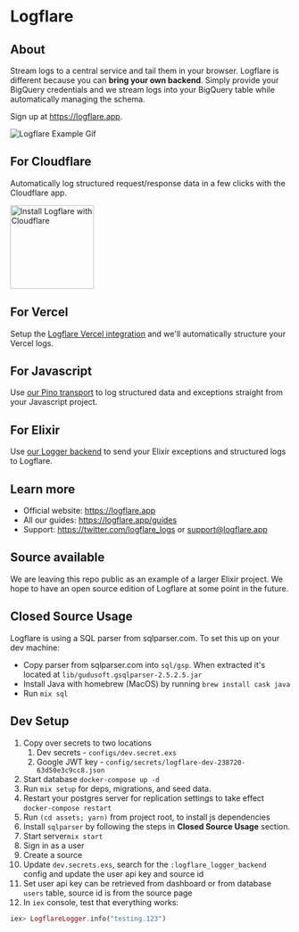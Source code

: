 # Logflare

## About

Stream logs to a central service and tail them in your browser. Logflare is different because you can **bring your own backend**. Simply provide your BigQuery credentials and we stream logs into your BigQuery table while automatically managing the schema.

Sign up at https://logflare.app.

![Logflare Example Gif](https://logflare.app/images/logflare-example.gif)

## For Cloudflare

Automatically log structured request/response data in a few clicks with the Cloudflare app.

<a href="https://www.cloudflare.com/apps/logflare/install?source=button">
  <img
    src="https://install.cloudflareapps.com/install-button.png"
    alt="Install Logflare with Cloudflare"
    border="0"
    width="150">
</a>

## For Vercel

Setup the [Logflare Vercel integration](https://vercel.com/integrations/logflare) and we'll automatically structure your Vercel logs.

## For Javascript

Use [our Pino transport](https://github.com/Logflare/pino-logflare) to log structured data and exceptions straight from your Javascript project.

## For Elixir

Use [our Logger backend](https://github.com/Logflare/logflare_logger_backend) to send your Elixir exceptions and structured logs to Logflare.

## Learn more

- Official website: https://logflare.app
- All our guides: https://logflare.app/guides
- Support: https://twitter.com/logflare_logs or support@logflare.app

## Source available

We are leaving this repo public as an example of a larger Elixir project. We hope to have an open source edition of Logflare at some point in the future.

## Closed Source Usage

Logflare is using a SQL parser from sqlparser.com. To set this up on your dev machine:

- Copy parser from sqlparser.com into `sql/gsp`. When extracted it's located at `lib/gudusoft.gsqlparser-2.5.2.5.jar`
- Install Java with homebrew (MacOS) by running `brew install cask java`
- Run `mix sql`

## Dev Setup

1. Copy over secrets to two locations
   1. Dev secrets - `configs/dev.secret.exs`
   2. Google JWT key - `config/secrets/logflare-dev-238720-63d50e3c9cc8.json`
2. Start database `docker-compose up -d`
3. Run `mix setup` for deps, migrations, and seed data.
4. Restart your postgres server for replication settings to take effect `docker-compose restart`
5. Run `(cd assets; yarn)` from project root, to install js dependencies
6. Install `sqlparser` by following the steps in **Closed Source Usage** section.
7. Start server`mix start`
8. Sign in as a user
9. Create a source
10. Update `dev.secrets.exs`, search for the `:logflare_logger_backend` config and update the user api key and source id
11. Set user api key can be retrieved from dashboard or from database `users` table, source id is from the source page
12. In `iex` console, test that everything works:


```elixir
iex> LogflareLogger.info("testing.123")
```
